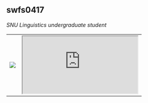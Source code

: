 ## swfs0417

*SNU Linguistics undergraduate student*
<table><tr><td><img src="https://github-readme-stats.vercel.app/api/top-langs/?username=swfs0417&layout=compact&bg_color=180,000000,&title_color=000000&text_color=000000"/>  </td><td>
    <iframe src="http://mazassumnida.wtf/api/generate_badge?boj=swfs0417)"/>
</td>
</tr>
</table>
